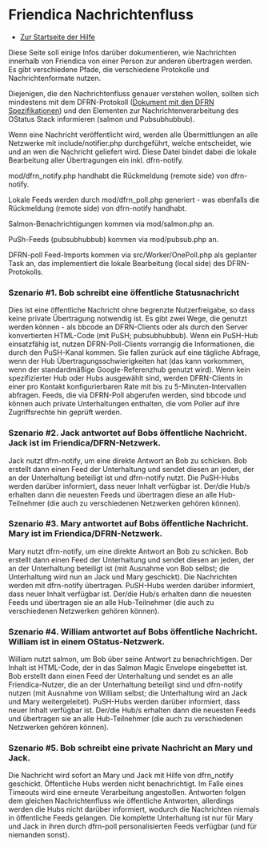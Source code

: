 Friendica Nachrichtenfluss
==============

* [Zur Startseite der Hilfe](help)

Diese Seite soll einige Infos darüber dokumentieren, wie Nachrichten innerhalb von Friendica von einer Person zur anderen übertragen werden. 
Es gibt verschiedene Pfade, die verschiedene Protokolle und Nachrichtenformate nutzen. 

Diejenigen, die den Nachrichtenfluss genauer verstehen wollen, sollten sich mindestens mit dem DFRN-Protokoll ([Dokument mit den DFRN Spezifikationen](https://github.com/friendica/friendica/blob/stable/spec/dfrn2.pdf)) und den Elementen zur Nachrichtenverarbeitung des OStatus Stack informieren (salmon und Pubsubhubbub).

Wenn eine Nachricht veröffentlicht wird, werden alle Übermittlungen an alle Netzwerke mit include/notifier.php durchgeführt, welche entscheidet, wie und an wen die Nachricht geliefert wird. 
Diese Datei bindet dabei die lokale Bearbeitung aller Übertragungen ein inkl. dfrn-notify.

mod/dfrn_notify.php handhabt die Rückmeldung (remote side) von dfrn-notify.

Lokale Feeds werden durch mod/dfrn_poll.php generiert - was ebenfalls die Rückmeldung (remote side) von dfrn-notify handhabt.

Salmon-Benachrichtigungen kommen via mod/salmon.php an.

PuSh-Feeds (pubsubhubbub) kommen via mod/pubsub.php an.

DFRN-poll Feed-Imports kommen via src/Worker/OnePoll.php als geplanter Task an, das implementiert die lokale Bearbeitung (local side) des DFRN-Protokolls.


### Szenario #1. Bob schreibt eine öffentliche Statusnachricht

Dies ist eine öffentliche Nachricht ohne begrenzte Nutzerfreigabe, so dass keine private Übertragung notwendig ist. 
Es gibt zwei Wege, die genutzt werden können - als bbcode an DFRN-Clients oder als durch den Server konvertierten HTML-Code (mit PuSH; pubsubhubbub). 
Wenn ein PuSH-Hub einsatzfähig ist, nutzen DFRN-Poll-Clients vorrangig die Informationen, die durch den PuSH-Kanal kommen. 
Sie fallen zurück auf eine tägliche Abfrage, wenn der Hub Übertragungsschwierigkeiten hat (das kann vorkommen, wenn der standardmäßige Google-Referenzhub genutzt wird). 
Wenn kein spezifizierter Hub oder Hubs ausgewählt sind, werden DFRN-Clients in einer pro Kontakt konfigurierbaren Rate mit bis zu 5-Minuten-Intervallen abfragen. 
Feeds, die via DFRN-Poll abgerufen werden, sind bbcode und können auch private Unterhaltungen enthalten, die vom Poller auf ihre Zugriffsrechte hin geprüft werden.

### Szenario #2. Jack antwortet auf Bobs öffentliche Nachricht. Jack ist im Friendica/DFRN-Netzwerk.

Jack nutzt dfrn-notify, um eine direkte Antwort an Bob zu schicken. 
Bob erstellt dann einen Feed der Unterhaltung und sendet diesen an jeden, der an der Unterhaltung beteiligt ist und dfrn-notify nutzt. 
Die PuSH-Hubs werden darüber informiert, dass neuer Inhalt verfügbar ist. Der/die Hub/s erhalten dann die neuesten Feeds und übertragen diese an alle Hub-Teilnehmer (die auch zu verschiedenen Netzwerken gehören können).

### Szenario #3. Mary antwortet auf Bobs öffentliche Nachricht. Mary ist im Friendica/DFRN-Netzwerk.

Mary nutzt dfrn-notify, um eine direkte Antwort an Bob zu schicken. 
Bob erstellt dann einen Feed der Unterhaltung und sendet diesen an jeden, der an der Unterhaltung beteiligt ist (mit Ausnahme von Bob selbst; die Unterhaltung wird nun an Jack und Mary geschickt). 
Die Nachrichten werden mit dfrn-notify übertragen. 
PuSH-Hubs werden darüber informiert, dass neuer Inhalt verfügbar ist. 
Der/die Hub/s erhalten dann die neuesten Feeds und übertragen sie an alle Hub-Teilnehmer (die auch zu verschiedenen Netzwerken gehören können).

### Szenario #4. William antwortet auf Bobs öffentliche Nachricht. William ist in einem OStatus-Netzwerk.

William nutzt salmon, um Bob über seine Antwort zu benachrichtigen. 
Der Inhalt ist HTML-Code, der in das Salmon Magic Envelope eingebettet ist. 
Bob erstellt dann einen Feed der Unterhaltung und sendet es an alle Friendica-Nutzer, die an der Unterhaltung beteiligt sind und dfrn-notify nutzen (mit Ausnahme von William selbst; die Unterhaltung wird an Jack und Mary weitergeleitet). 
PuSH-Hubs werden darüber informiert, dass neuer Inhalt verfügbar ist. Der/die Hub/s erhalten dann die neuesten Feeds und übertragen sie an alle Hub-Teilnehmer (die auch zu verschiedenen Netzwerken gehören können).

### Szenario #5. Bob schreibt eine private Nachricht an Mary und Jack.

Die Nachricht wird sofort an Mary und Jack mit Hilfe von dfrn_notify geschickt. 
Öffentliche Hubs werden nicht benachrichtigt. 
Im Falle eines Timeouts wird eine erneute Verarbeitung angestoßen. 
Antworten folgen dem gleichen Nachrichtenfluss wie öffentliche Antworten, allerdings werden die Hubs nicht darüber informiert, wodurch die Nachrichten niemals in öffentliche Feeds gelangen. 
Die komplette Unterhaltung ist nur für Mary und Jack in ihren durch dfrn-poll personalisierten Feeds verfügbar (und für niemanden sonst).
